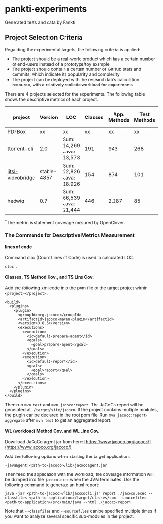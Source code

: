 # pankti-experiments
Generated tests and data by Pankti

## Project Selection Criteria

Regarding the experimental targets, the following criteria is applied:

- The project should be a real-world product which has a certain number of end-users instead of a prototype/toy example
- The project should contain a certain number of GitHub stars and commits, which indicate its popularity and complexity
- The project can be deployed with the research lab's calculation resource, with a relatively realistic workload for experiments

There are 4 projects selected for the experiments. The following table shows the descriptive metrics of each project.

| project       | Version       | LOC   | Classes | App. Methods | Test Methods | TS Method Cov. | TS Line Cov. | WL Method Cov. | WL Line Cov. |
| ------------- | ------------- | ----- | ------- | -------------| ------------ | -------------- | ------------ | -------------- | ------------ |
| PDFBox        | xx | xx | xx | xx | xx | xx | xx | xx | xx |
| [ttorrent-cli](https://github.com/mpetazzoni/ttorrent/tree/ttorrent-2.0) | 2.0 | Sum: 14,269 <br> Java: 13,573 | 191 | 943 | 268 | 71.4% <br> 673/943 | 68.7% <br> 2,837/4,130<sup>*</sup> | 52.8% <br> 542/1,026 | 50.1% <br> 2535/5064 |
| [jitsi-videobridge](https://github.com/jitsi/jitsi-videobridge/tree/stable/jitsi-meet_4857) | stable-4857 | Sum: 22,826 <br> Java: 18,926 | 154 | 874 | 101 | 40.0% <br> 652/1,627 | 33.6% <br> 2,706/8,048 | 50.4% <br> 842/1,671 | 49.0% <br> 3,995/8,148 |
| [hedwig](http://hwmail.sourceforge.net/) | 0.7 | Sum: 66,539 <br> Java: 21,444 | 446 | 2,287 | 85 | 14.9% <br> 343/2,303 | 12.2% <br> 1,250/10,266 | 36.9% <br> 850/2,303 | 25% <br> 3,002/10,266 |

<sup>*</sup>The metric is statement coverage mesured by OpenClover.

### The Commands for Descriptive Metrics Measurement

#### lines of code

Command cloc (Count Lines of Code) is used to calculated LOC.

```
cloc .
```

#### Classes, TS Method Cov., and TS Line Cov.

Add the following xml code into the pom file of the target project within `<project></project>`.
```
<build>
  <plugins>
    <plugin>
      <groupId>org.jacoco</groupId>
      <artifactId>jacoco-maven-plugin</artifactId>
      <version>0.8.5</version>
      <executions>
        <execution>
          <id>default-prepare-agent</id>
          <goals>
            <goal>prepare-agent</goal>
          </goals>
        </execution>
        <execution>
          <id>default-report</id>
          <goals>
            <goal>report</goal>
          </goals>
        </execution>
      </executions>
    </plugin>
  </plugins>
</build>
```

Then run `mvn test` and `mvn jacoco:report`. The JaCoCo report will be generated at `./target/site/jacoco`. If the project contains multiple modules, the plugin can be declared in the root pom file. Run `mvn jacoco:report-aggregate` after `mvn test` to get an aggregated report.

#### WL (workload) Method Cov. and WL Line Cov.

Download JaCoCo agent jar from here: [https://www.jacoco.org/jacoco/](https://www.jacoco.org/jacoco/)

Add the following options when starting the target application:

```
-javaagent:<path-to-jacoco>/lib/jacocoagent.jar
```

Then feed the application with the workload, the coverage information will be dumped into file `jacoco.exec` when the JVM terminates. Use the following command to generate an html report:

```
java -jar <path-to-jacoco>/lib/jacococli.jar report ./jacoco.exec --classfiles <path-to-application>/target/classes/com --sourcefiles <path-to-application>/src/main/java --html ./jacoco-report

```

Note that `--classfiles` and `--sourcefiles` can be specified multiple times if you want to analyze several specific sub-modules in the project.
